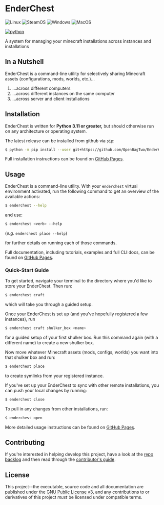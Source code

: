 # EnderChest

![Linux](https://img.shields.io/badge/GNU/Linux-000000?style=flat-square&logo=linux&logoColor=white&color=eda445)
![SteamOS](https://img.shields.io/badge/SteamOS-3776AB.svg?style=flat-square&logo=steamdeck&logoColor=white&color=7055c3)
![Windows](https://img.shields.io/badge/Windows-0078D6?style=flat-square&logo=windows&logoColor=white)
![MacOS](https://img.shields.io/badge/mac%20os-000000?style=flat-square&logo=apple&logoColor=white&color=434334)

[![python](https://img.shields.io/badge/Python-3.10,3.11-3776AB.svg?style=flat&logo=python&logoColor=white&color=ffdc53&labelColor=3d7aaa)](https://www.python.org)

A system for managing your minecraft installations across instances and
installations

## In a Nutshell

EnderChest is a command-line utility for selectively sharing Minecraft assets
(configurations, mods, worlds, etc.)...

1. ...across different computers
1. ...across different instances on the same computer
1. ...across server and client installations

## Installation

EnderChest is written for **Python 3.11 or greater,** but should otherwise
run on any architecture or operating system.

The latest release can be installed from github via `pip`:

```bash
$ python -m pip install --user git+https://github.com/OpenBagTwo/EnderChest.git@release
```

Full installation instructions can be found on
[GitHub Pages](https://openbagtwo.github.io/EnderChest/dev/installation).

## Usage

EnderChest is a command-line utility. With your `enderchest` virtual
environment activated, run the following command to get an overview of the
available actions:

```bash
$ enderchest --help
```

and use:

```bash
$ enderchest <verb> --help
```
(_e.g._ `enderchest place --help`)

for further details on running each of those commands.

Full documentation, including tutorials, examples and full CLI docs, can be
found on [GitHub Pages](https://openbagtwo.github.io/EnderChest/).

### Quick-Start Guide

To get started, navigate your terminal to the directory where you'd like to
store your EnderChest. Then run:

```bash
$ enderchest craft
```

which will take you through a guided setup.

Once your EnderChest is set up (and you've hopefully registered a few instances),
run

```bash
$ enderchest craft shulker_box <name>
```

for a guided setup of your first shulker box.
Run this command again (with  a different name) to create a new shulker box.

Now move whatever Minecraft assets (mods, configs, worlds) you want into that
shulker box and run:

```bash
$ enderchest place
```

to create symlinks from your registered instance.

If you've set up your EnderChest to sync with other remote installations, you
can push your local changes by running:

```bash
$ enderchest close
```

To pull in any changes from other installations, run:
```bash
$ enderchest open
```

More detailed usage instructions can be found on
[GitHub Pages](https://openbagtwo.github.io/EnderChest/dev/usage).

## Contributing

If you're interested in helping develop this project, have a look at the
[repo backlog](https://github.com/OpenBagTwo/EnderChest/issues) and then read
through the
[contributor's guide](https://openbagtwo.github.io/EnderChest/dev/contrib).

## License

This project--the executable, source code and all documentation are published
under the
[GNU Public License v3](https://github.com/OpenBagTwo/EnderChest/blob/dev/LICENSE),
and any contributions to or derivatives of this project _must_ be licensed under
compatible terms.
